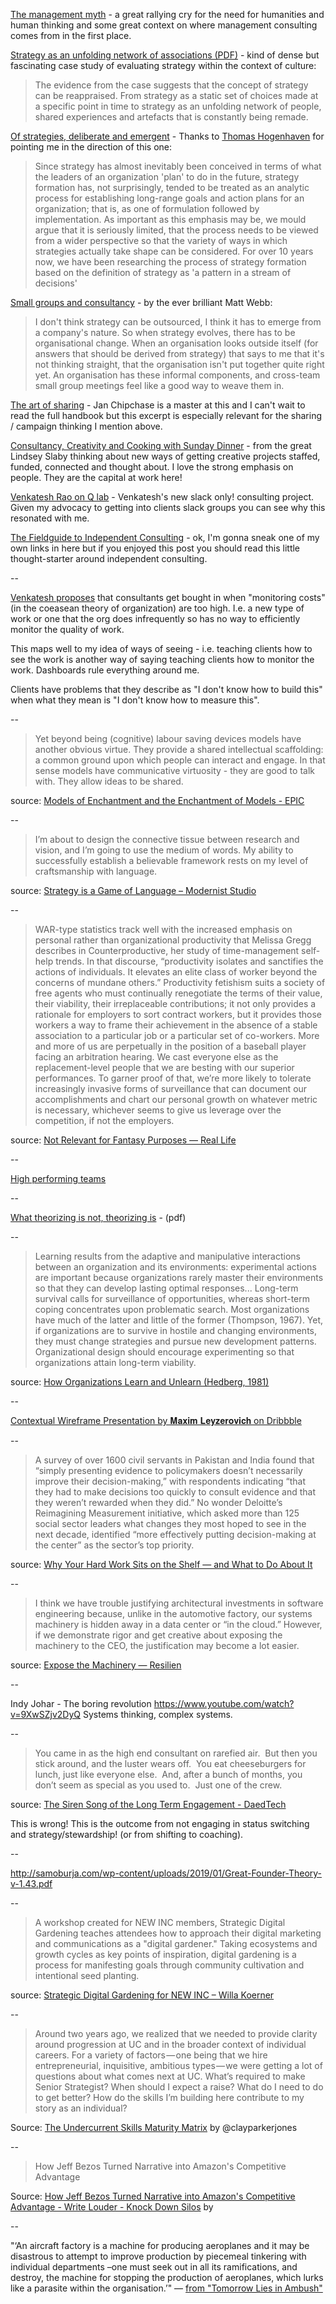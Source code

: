 ---
---

[The management myth](http://www.theatlantic.com/magazine/archive/2006/06/the-management-myth/304883/) - a great rallying cry for the need for humanities and human thinking and some great context on where management consulting comes from in the first place.

[Strategy as an unfolding network of associations (PDF)](http://www.stripepartners.com/wp-content/uploads/2016/12/Stripe_Partners_Strategy_as_a_Network.pdf) - kind of dense but fascinating case study of evaluating strategy within the context of culture:
> The evidence from the case suggests that the concept of strategy can be reappraised. From strategy as a static set of choices made at a specific point in time to strategy as an unfolding network of people, shared experiences and artefacts that is constantly being remade.

[Of strategies, deliberate and emergent](http://strategy.sjsu.edu/www.stable/B290/reading/Mintzberg,%20H,%201985,%20Strategic%20Management%20Journal.%206%20pp%20257-272.pdf) - Thanks to [Thomas Hogenhaven](https://twitter.com/thogenhaven) for pointing me in the direction of this one:
> Since strategy has almost inevitably been conceived in terms of what the leaders of an organization 'plan' to do in the future, strategy formation has, not surprisingly, tended to be treated as an analytic process for establishing long-range goals and action plans for an organization; that is, as one of formulation followed by implementation. As important as this emphasis may be, we mould argue that it is seriously limited, that the process needs to be viewed from a wider perspective so that the variety of ways in which strategies actually take shape can be considered. For over 10 years now, we have been researching the process of strategy formation based on the definition of strategy as 'a pattern in a stream of decisions' 

[Small groups and consultancy](http://interconnected.org/home/2015/10/07/small_groups_and_consultancy) - by the ever brilliant Matt Webb:
> I don't think strategy can be outsourced, I think it has to emerge from a company's nature. So when strategy evolves, there has to be organisational change. When an organisation looks outside itself (for answers that should be derived from strategy) that says to me that it's not thinking straight, that the organisation isn't put together quite right yet. An organisation has these informal components, and cross-team small group meetings feel like a good way to weave them in.

[The art of sharing](https://www.epicpeople.org/the-art-of-sharing/) - Jan Chipchase is a master at this and I can't wait to read the full handbook but this excerpt is especially relevant for the sharing / campaign thinking I mention above.

[Consultancy, Creativity and Cooking with Sunday Dinner](https://www.linkedin.com/pulse/consultancy-creativity-cooking-sunday-dinner-lindsey-slaby) - from the great Lindsey Slaby thinking about new ways of getting creative projects staffed, funded, connected and thought about. I love the strong emphasis on people. They are the capital at work here!

[Venkatesh Rao on Q lab](http://us1.campaign-archive1.com/?u=78cbbb7f2882629a5157fa593&id=b17b3b5049&e=1ef561aa73) - Venkatesh's new slack only! consulting project. Given my advocacy to getting into clients slack groups you can see why this resonated with me.

[The Fieldguide to Independent Consulting](http://tomcritchlow.com/2016/12/14/fieldguide-independent-consulting/) - ok, I'm gonna sneak one of my own links in here but if you enjoyed this post you should read this little thought-starter around independent consulting.

--

[Venkatesh proposes](https://artofgig.substack.com/p/knowing-which-nut-to-tighten) that consultants get bought in when "monitoring costs" (in the coeasean theory of organization) are too high. I.e. a new type of work or one that the org does infrequently so has no way to efficiently monitor the quality of work.

This maps well to my idea of ways of seeing - i.e. teaching clients how to see the work is another way of saying teaching clients how to monitor the work. Dashboards rule everything around me.

Clients have problems that they describe as "I don't know how to build this" when what they mean is "I don't know how to measure this".

--

>Yet beyond being (cognitive) labour saving devices models have another obvious virtue. They provide a shared intellectual scaffolding: a common ground upon which people can interact and engage. In that sense models have communicative virtuosity - they are good to talk with. They allow ideas to be shared.

source: [Models of Enchantment and the Enchantment of Models - EPIC](https://www.epicpeople.org/pblog19/)

--

>I’m about to design the connective tissue between research and vision, and I’m going to use the medium of words. My ability to successfully establish a believable framework rests on my level of craftsmanship with language.

source: [Strategy is a Game of Language – Modernist Studio](http://www.themoderniststudio.com/2019/06/10/strategy-is-a-game-of-language/)

--

>WAR-type statistics track well with the increased emphasis on personal rather than organizational productivity that Melissa Gregg describes in Counterproductive, her study of time-management self-help trends. In that discourse, “productivity isolates and sanctifies the actions of individuals. It elevates an elite class of worker beyond the concerns of mundane others.” Productivity fetishism suits a society of free agents who must continually renegotiate the terms of their value, their viability, their irreplaceable contributions; it not only provides a rationale for employers to sort contract workers, but it provides those workers a way to frame their achievement in the absence of a stable association to a particular job or a particular set of co-workers. More and more of us are perpetually in the position of a baseball player facing an arbitration hearing. We cast everyone else as the replacement-level people that we are besting with our superior performances. To garner proof of that, we’re more likely to tolerate increasingly invasive forms of surveillance that can document our accomplishments and chart our personal growth on whatever metric is necessary, whichever seems to give us leverage over the competition, if not the employers.

source: [Not Relevant for Fantasy Purposes — Real Life](https://reallifemag.com/dispatches/not-relevant-for-fantasy-purposes)

--

[High performing teams](https://docs.google.com/presentation/d/1CwT4q7bSQSIn8BPm7Xcoiy1Q8funZD8PwH-E2ShmCzo/edit#slide=id.g5267a7edd3_2_12)

--

[What theorizing is not, theorizing is](http://web.mit.edu/curhan/www/docs/Articles/15341_Readings/Doctoral_Resources/Weick_What_theory_is_not_theorizing_is.pdf) - (pdf)

--

>Learning results from the adaptive and manipulative interactions between an organization and its environments: experimental actions are important because organizations rarely master their environments so that they can develop lasting optimal responses... Long-term survival calls for surveillance of opportunities, whereas short-term coping concentrates upon problematic search. Most organizations have much of the latter and little of the former (Thompson, 1967). Yet, if organizations are to survive in hostile and changing environments, they must change strategies and pursue new development patterns. Organizational design should encourage experimenting so that organizations attain long-term viability.

source: [How Organizations Learn and Unlearn (Hedberg, 1981)](http://johnljerz.com/superduper/tlxdownloadsiteWEBSITEII/id167.html)

--

[Contextual Wireframe Presentation by 𝐌𝐚𝐱𝐢𝐦 𝐋𝐞𝐲𝐳𝐞𝐫𝐨𝐯𝐢𝐜𝐡 on Dribbble](https://dribbble.com/shots/6179363-Contextual-Wireframe-Presentation)

--

>A survey of over 1600 civil servants in Pakistan and India found that “simply presenting evidence to policymakers doesn’t necessarily improve their decision-making,” with respondents indicating “that they had to make decisions too quickly to consult evidence and that they weren’t rewarded when they did.” No wonder Deloitte’s Reimagining Measurement initiative, which asked more than 125 social sector leaders what changes they most hoped to see in the next decade, identified “more effectively putting decision-making at the center” as the sector’s top priority.

source: [Why Your Hard Work Sits on the Shelf — and What to Do About It](https://medium.com/@iandavidmoss/this-is-why-your-hard-work-sits-on-the-shelf-and-heres-what-to-do-about-it-a7ca5e063038)

--

>I think we have trouble justifying architectural investments in software engineering because, unlike in the automotive factory, our systems machinery is hidden away in a data center or “in the cloud.” However, if we demonstrate rigor and get creative about exposing the machinery to the CEO, the justification may become a lot easier.

source: [Expose the Machinery — Resilien](https://www.resilien.tech/blog/2019/9/10/expose-the-machinery)

--

Indy Johar - The boring revolution <https://www.youtube.com/watch?v=9XwSZjv2DyQ>
Systems thinking, complex systems.

--

>You came in as the high end consultant on rarefied air.  But then you stick around, and the luster wears off.  You eat cheeseburgers for lunch, just like everyone else.  And, after a bunch of months, you don’t seem as special as you used to.  Just one of the crew.

source: [The Siren Song of the Long Term Engagement - DaedTech](https://daedtech.com/siren-song-long-term-engagement/)

This is wrong! This is the outcome from not engaging in status switching and strategy/stewardship! (or from shifting to coaching).

--

<http://samoburja.com/wp-content/uploads/2019/01/Great-Founder-Theory-v-1.43.pdf>

--

>A workshop created for NEW INC members, Strategic Digital Gardening teaches attendees how to approach their digital marketing and communications as a "digital gardener." Taking ecosystems and growth cycles as key points of inspiration, digital gardening is a process for manifesting goals through community cultivation and intentional seed planting.

source: [Strategic Digital Gardening for NEW INC – Willa Koerner](https://willakoerner.com/project/digital-gardening)

--

> Around two years ago, we realized that we needed to provide clarity around progression at UC and in the broader context of individual careers. For a variety of factors — one being that we hire entrepreneurial, inquisitive, ambitious types — we were getting a lot of questions about what comes next at UC. What’s required to make Senior Strategist? When should I expect a raise? What do I need to do to get better? How do the skills I’m building here contribute to my story as an individual?

Source: [The Undercurrent Skills Maturity Matrix](https://www.cpj.fyi/the-undercurrent-skills-maturity-matrix/) by @clayparkerjones

--

> How Jeff Bezos Turned Narrative into Amazon's Competitive Advantage

Source: [How Jeff Bezos Turned Narrative into Amazon's Competitive Advantage - Write Louder - Knock Down Silos](https://slab.com/blog/jeff-bezos-writing-management-strategy/) by

--

"‘An aircraft factory is a machine for producing aeroplanes and it may be disastrous to attempt to improve production by piecemeal tinkering with individual departments –one must seek out in all its ramifications, and destroy, the machine for stopping the production of aeroplanes, which lurks like a parasite within the organisation.’"
― [from "Tomorrow Lies in Ambush"](https://read.amazon.com/kp/kshare?asin=B005K8H3HK&id=jwlcdwuiTfu0cgqesIZPyQ&reshareChannel=system&reshareId=3WHD5XRK2PEH4T0TH225)